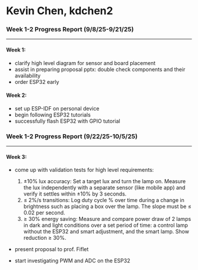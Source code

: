 # Kevin Chen, kdchen2

### Week 1-2 Progress Report (9/8/25-9/21/25)
---
#### Week 1:
- clarify high level diagram for sensor and board placement
- assist in preparing proposal pptx: double check components and their availability
- order ESP32 early

#### Week 2:
- set up ESP-IDF on personal device
- begin following ESP32 tutorials
- successfully flash ESP32 with GPIO tutorial

### Week 1-2 Progress Report (9/22/25-10/5/25)
---
#### Week 3:
- come up with validation tests for high level requirements:
  1. ±10% lux accuracy: Set a target lux and turn the lamp on. Measure the lux independently with a separate sensor (like mobile app) and verify it settles within  ±10% by 3 seconds.
  2. ≤ 2%/s transitions: Log duty cycle % over time during a change in brightness such as placing a box over the lamp. The slope must be ≤ 0.02 per second.
  3. ≥ 30% energy saving: Measure and compare power draw of 2 lamps in dark and light conditions over a set period of time: a control lamp without the ESP32 and smart adjustment, and the smart lamp. Show reduction ≥ 30%.
 
- present proposal to prof. Fiflet
- start investigating PWM and ADC on the ESP32


